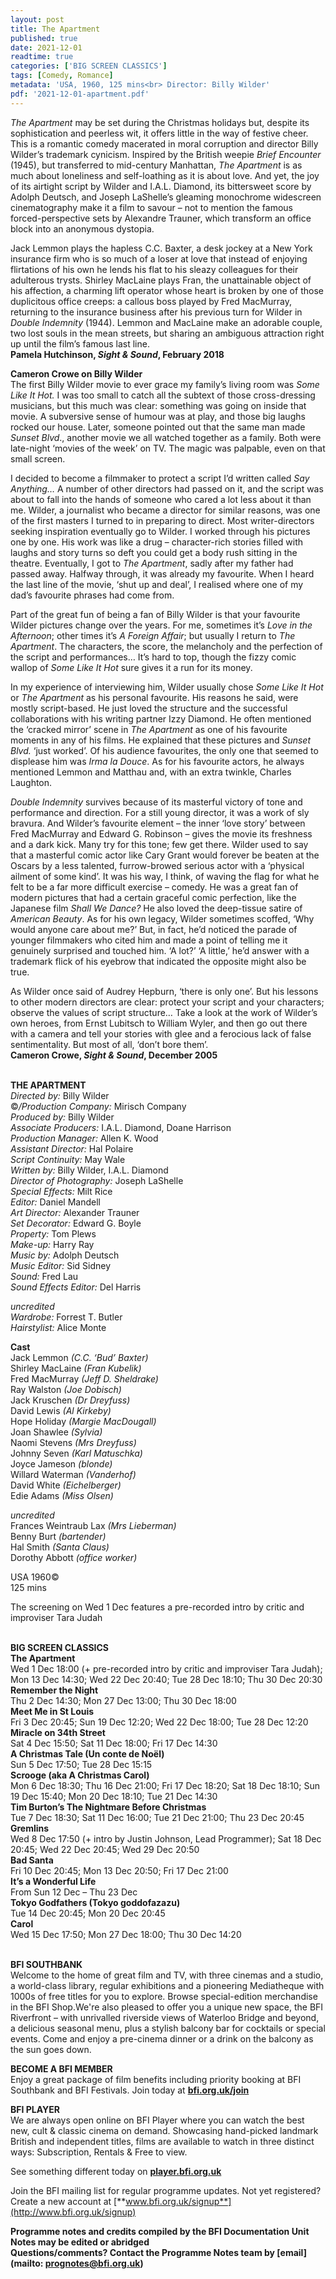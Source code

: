```yaml
---
layout: post
title: The Apartment
published: true
date: 2021-12-01
readtime: true
categories: ['BIG SCREEN CLASSICS']
tags: [Comedy, Romance]
metadata: 'USA, 1960, 125 mins<br> Director: Billy Wilder'
pdf: '2021-12-01-apartment.pdf'
---
```


_The Apartment_ may be set during the Christmas holidays but, despite its sophistication and peerless wit, it offers little in the way of festive cheer. This is a romantic comedy macerated in moral corruption and director Billy Wilder’s trademark cynicism. Inspired by the British weepie _Brief Encounter_ (1945), but transferred to mid-century Manhattan, _The Apartment_ is as much about loneliness and self-loathing as it is about love. And yet, the joy of its airtight script by Wilder and I.A.L. Diamond, its bittersweet score by Adolph Deutsch, and Joseph LaShelle’s gleaming monochrome widescreen cinematography make it a film to savour – not to mention the famous forced-perspective sets by Alexandre Trauner, which transform an office block into an anonymous dystopia.

Jack Lemmon plays the hapless C.C. Baxter, a desk jockey at a New York insurance firm who is so much of a loser at love that instead of enjoying flirtations of his own he lends his flat to his sleazy colleagues for their adulterous trysts. Shirley MacLaine plays Fran, the unattainable object of his affection, a charming lift operator whose heart is broken by one of those duplicitous office creeps: a callous boss played by Fred MacMurray, returning to the insurance business after his previous turn for Wilder in _Double Indemnity_ (1944). Lemmon and MacLaine make an adorable couple, two lost souls in the mean streets, but sharing an ambiguous attraction right up until the film’s famous last line.  
**Pamela Hutchinson, _Sight & Sound_, February 2018**

**Cameron Crowe on Billy Wilder**  
The first Billy Wilder movie to ever grace my family’s living room was _Some Like It Hot._ I was too small to catch all the subtext of those cross-dressing musicians, but this much was clear: something was going on inside that movie. A subversive sense of humour was at play, and those big laughs rocked our house. Later, someone pointed out that the same man made _Sunset Blvd_., another movie we all watched together as a family. Both were late-night ‘movies of the week’ on TV. The magic was palpable, even on that  small screen.

I decided to become a filmmaker to protect a script I’d written called _Say Anything…_ A number of other directors had passed on it, and the script was about to fall into the hands of someone who cared a lot less about it than me. Wilder, a journalist who became a director for similar reasons, was one of the first masters I turned to in preparing to direct. Most writer-directors seeking inspiration eventually go to Wilder. I worked through his pictures one by one. His work was like a drug – character-rich stories filled with laughs and story turns so deft you could get a body rush sitting in the theatre. Eventually, I got to _The Apartment_, sadly after my father had passed away. Halfway through, it was already my favourite. When I heard the last line of the movie, ‘shut up and deal’, I realised where one of my dad’s favourite phrases had come from.

Part of the great fun of being a fan of Billy Wilder is that your favourite Wilder pictures change over the years. For me, sometimes it’s _Love in the Afternoon_; other times it’s _A Foreign Affair_; but usually I return to _The Apartment_. The characters, the score, the melancholy and the perfection of the script and performances… It’s hard to top, though the fizzy comic wallop of _Some Like It Hot_ sure gives it a run for its money.

In my experience of interviewing him, Wilder usually chose _Some Like It Hot_ or _The Apartment_ as his personal favourite. His reasons he said, were mostly script-based. He just loved the structure and the successful collaborations with his writing partner Izzy Diamond. He often mentioned the ‘cracked mirror’ scene in _The Apartment_ as one of his favourite moments in any of his films. He explained that these pictures and _Sunset Blvd._ ‘just worked’. Of his audience favourites, the only one that seemed to displease him was _Irma la Douce_. As for his favourite actors, he always mentioned Lemmon and Matthau and, with an extra twinkle, Charles Laughton.

_Double Indemnity_ survives because of its masterful victory of tone and performance and direction. For a still young director, it was a work of sly bravura. And Wilder’s favourite element – the inner ‘love story’ between Fred MacMurray and Edward G. Robinson – gives the movie its freshness and a dark kick. Many try for this tone; few get there. Wilder used to say that a masterful comic actor like Cary Grant would forever be beaten at the Oscars by a less talented, furrow-browed serious actor with a ‘physical ailment of some kind’. It was his way, I think, of waving the flag for what he felt to be a far more difficult exercise – comedy. He was a great fan of modern pictures that had a certain graceful comic perfection, like the Japanese film _Shall We Dance?_  He also loved the deep-tissue satire of _American Beauty_. As for his own legacy, Wilder sometimes scoffed, ‘Why would anyone care about me?’  But, in fact, he’d noticed the parade of younger filmmakers who cited him and made a point of telling me it genuinely surprised and touched him. ‘A lot?’  ‘A little,’ he’d answer with a trademark flick of his eyebrow that indicated the opposite might also be true.

As Wilder once said of Audrey Hepburn, ‘there is only one’. But his lessons to other modern directors are clear: protect your script and your characters; observe the values of script structure… Take a look at the work of Wilder’s own heroes, from Ernst Lubitsch to William Wyler, and then go out there with a camera and tell your stories with glee and a ferocious lack of false sentimentality. But most of all, ‘don’t bore them’.  
**Cameron Crowe, _Sight & Sound_, December 2005**
<br><br>

**THE APARTMENT**<br>
_Directed by:_ Billy Wilder<br>
©_/Production Company:_ Mirisch Company<br>
_Produced by:_ Billy Wilder<br>
_Associate Producers:_ I.A.L. Diamond,  Doane Harrison<br>
_Production Manager:_ Allen K. Wood<br>
_Assistant Director:_ Hal Polaire<br>
_Script Continuity:_ May Wale<br>
_Written by:_ Billy Wilder, I.A.L. Diamond<br>
_Director of Photography:_ Joseph LaShelle<br>
_Special Effects:_ Milt Rice<br>
_Editor:_ Daniel Mandell<br>
_Art Director:_ Alexander Trauner<br>
_Set Decorator:_ Edward G. Boyle<br>
_Property:_ Tom Plews<br>
_Make-up:_ Harry Ray<br>
_Music by:_ Adolph Deutsch<br>
_Music Editor:_ Sid Sidney<br>
_Sound:_ Fred Lau<br>
_Sound Effects Editor:_ Del Harris<br>

_uncredited_<br>
_Wardrobe:_ Forrest T. Butler<br>
_Hairstylist:_ Alice Monte<br>

**Cast**<br>
Jack Lemmon _(C.C. ‘Bud’ Baxter)_<br>
Shirley MacLaine _(Fran Kubelik)_<br>
Fred MacMurray _(Jeff D. Sheldrake)_<br>
Ray Walston _(Joe Dobisch)_<br>
Jack Kruschen _(Dr Dreyfuss)_<br>
David Lewis _(Al Kirkeby)_<br>
Hope Holiday _(Margie MacDougall)_<br>
Joan Shawlee _(Sylvia)_<br>
Naomi Stevens _(Mrs Dreyfuss)_<br>
Johnny Seven _(Karl Matuschka)_<br>
Joyce Jameson _(blonde)_<br>
Willard Waterman _(Vanderhof)_<br>
David White _(Eichelberger)_<br>
Edie Adams _(Miss Olsen)_<br>

_uncredited_<br>
Frances Weintraub Lax _(Mrs Lieberman)_<br>
Benny Burt _(bartender)_<br>
Hal Smith _(Santa Claus)_<br>
Dorothy Abbott _(office worker)_<br>

USA 1960©<br>
125 mins

The screening on Wed 1 Dec features a  pre-recorded intro by critic and improviser  Tara Judah
<br><br>

**BIG SCREEN CLASSICS**<br>
**The Apartment**<br>
Wed 1 Dec 18:00 (+ pre-recorded intro by critic and improviser Tara Judah); Mon 13 Dec 14:30; Wed 22 Dec 20:40; Tue 28 Dec 18:10; Thu 30 Dec 20:30<br>
**Remember the Night**<br>
Thu 2 Dec 14:30; Mon 27 Dec 13:00; Thu 30 Dec 18:00<br>
**Meet Me in St Louis**<br>
Fri 3 Dec 20:45; Sun 19 Dec 12:20; Wed 22 Dec 18:00; Tue 28 Dec 12:20<br>
**Miracle on 34th Street**<br>
Sat 4 Dec 15:50; Sat 11 Dec 18:00; Fri 17 Dec 14:30<br>
**A Christmas Tale (Un conte de Noël)**<br>
Sun 5 Dec 17:50; Tue 28 Dec 15:15<br>
**Scrooge (aka A Christmas Carol)**<br>
Mon 6 Dec 18:30; Thu 16 Dec 21:00; Fri 17 Dec 18:20; Sat 18 Dec 18:10; Sun 19 Dec 15:40; Mon 20 Dec 18:10; Tue 21 Dec 14:30<br>
**Tim Burton’s The Nightmare Before Christmas**<br>
Tue 7 Dec 18:30; Sat 11 Dec 16:00; Tue 21 Dec 21:00; Thu 23 Dec 20:45<br>
**Gremlins**<br>
Wed 8 Dec 17:50 (+ intro by Justin Johnson, Lead Programmer); Sat 18 Dec 20:45; Wed 22 Dec 20:45; Wed 29 Dec 20:50<br>
**Bad Santa**<br>
Fri 10 Dec 20:45; Mon 13 Dec 20:50; Fri 17 Dec 21:00<br>
**It’s a Wonderful Life**<br>
From Sun 12 Dec – Thu 23 Dec<br>
**Tokyo Godfathers (Tokyo goddofazazu)**<br>
Tue 14 Dec 20:45; Mon 20 Dec 20:45<br>
**Carol**<br>
Wed 15 Dec 17:50; Mon 27 Dec 18:00; Thu 30 Dec 14:20<br>
<br>

**BFI SOUTHBANK**  
Welcome to the home of great film and TV, with three cinemas and a studio, a world-class library, regular exhibitions and a pioneering Mediatheque with 1000s of free titles for you to explore. Browse special-edition merchandise in the BFI Shop.We&#39;re also pleased to offer you a unique new space, the BFI Riverfront – with unrivalled riverside views of Waterloo Bridge and beyond, a delicious seasonal menu, plus a stylish balcony bar for cocktails or special events. Come and enjoy a pre-cinema dinner or a drink on the balcony as the sun goes down.  

**BECOME A BFI MEMBER**  
Enjoy a great package of film benefits including priority booking at BFI Southbank and BFI Festivals. Join today at [**bfi.org.uk/join**](http://www.bfi.org.uk/join)  

**BFI PLAYER**  
 We are always open online on BFI Player where you can watch the best new, cult &amp; classic cinema on demand. Showcasing hand-picked landmark British and independent titles, films are available to watch in three distinct ways: Subscription, Rentals &amp; Free to view.  

See something different today on [**player.bfi.org.uk**](https://player.bfi.org.uk)  

Join the BFI mailing list for regular programme updates. Not yet registered? Create a new account at [**www.bfi.org.uk/signup**](http://www.bfi.org.uk/signup)

**Programme notes and credits compiled by the BFI Documentation Unit  
Notes may be edited or abridged  
Questions/comments? Contact the Programme Notes team by [email](mailto: prognotes@bfi.org.uk)**

<!--stackedit_data:
eyJoaXN0b3J5IjpbLTY3MDk2OTYwMywtMTYzOTk5NTA2N119
-->
